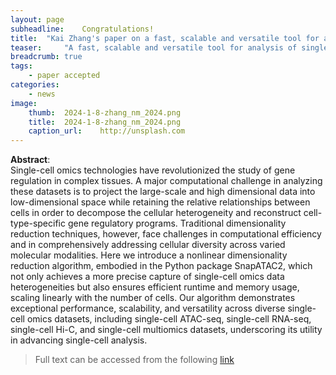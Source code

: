```yaml
---	
layout:	page
subheadline:	Congratulations!
title: 	"Kai Zhang's paper on a fast, scalable and versatile tool for analysis of single-cell omics data is published in Nature Methods!"
teaser: 	"A fast, scalable and versatile tool for analysis of single-cell omics data"
breadcrumb: true	
tags:	
    - paper accepted	
categories:	
    - news	
image:	
    thumb: 	2024-1-8-zhang_nm_2024.png
    title:	2024-1-8-zhang_nm_2024.png
    caption_url: 	http://unsplash.com
---	
```

	
<b>Abstract</b>:	
Single-cell omics technologies have revolutionized the study of gene regulation in complex tissues. A major computational challenge in analyzing these datasets is to project the large-scale and high dimensional data into low-dimensional space while retaining the relative relationships between cells in order to decompose the cellular heterogeneity and reconstruct cell-type-specific gene regulatory programs. Traditional dimensionality reduction techniques, however, face challenges in computational efficiency and in comprehensively addressing cellular diversity across varied molecular modalities. Here we introduce a nonlinear dimensionality reduction algorithm, embodied in the Python package SnapATAC2, which not only achieves a more precise capture of single-cell omics data heterogeneities but also ensures efficient runtime and memory usage, scaling linearly with the number of cells. Our algorithm demonstrates exceptional performance, scalability, and versatility across diverse single-cell omics datasets, including single-cell ATAC-seq, single-cell RNA-seq, single-cell Hi-C, and single-cell multiomics datasets, underscoring its utility in advancing single-cell analysis.
> Full text can be accessed from the following [link](https://www.nature.com/articles/s41592-023-02139-9)
